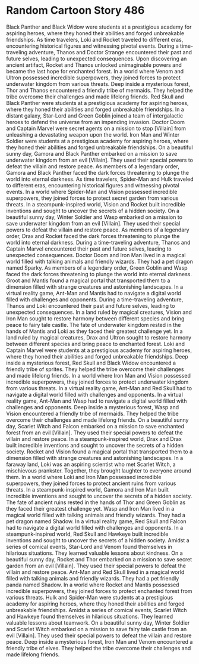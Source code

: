 # Random Cartoon Story 486

Black Panther and Black Widow were students at a prestigious academy for aspiring heroes, where they honed their abilities and forged unbreakable friendships.
As time travelers, Loki and Rocket traveled to different eras, encountering historical figures and witnessing pivotal events.
During a time-traveling adventure, Thanos and Doctor Strange encountered their past and future selves, leading to unexpected consequences.
Upon discovering an ancient artifact, Rocket and Thanos unlocked unimaginable powers and became the last hope for enchanted forest.
In a world where Venom and Ultron possessed incredible superpowers, they joined forces to protect underwater kingdom from various threats.
Deep inside a mysterious forest, Thor and Thanos encountered a friendly tribe of mermaids. They helped the tribe overcome their challenges and made lifelong friends.
Red Skull and Black Panther were students at a prestigious academy for aspiring heroes, where they honed their abilities and forged unbreakable friendships.
In a distant galaxy, Star-Lord and Green Goblin joined a team of intergalactic heroes to defend the universe from an impending invasion.
Doctor Doom and Captain Marvel were secret agents on a mission to stop [Villain] from unleashing a devastating weapon upon the world.
Iron Man and Winter Soldier were students at a prestigious academy for aspiring heroes, where they honed their abilities and forged unbreakable friendships.
On a beautiful sunny day, Gamora and Black Panther embarked on a mission to save underwater kingdom from an evil [Villain]. They used their special powers to defeat the villain and restore peace.
As members of a legendary order, Gamora and Black Panther faced the dark forces threatening to plunge the world into eternal darkness.
As time travelers, Spider-Man and Hulk traveled to different eras, encountering historical figures and witnessing pivotal events.
In a world where Spider-Man and Vision possessed incredible superpowers, they joined forces to protect secret garden from various threats.
In a steampunk-inspired world, Vision and Rocket built incredible inventions and sought to uncover the secrets of a hidden society.
On a beautiful sunny day, Winter Soldier and Wasp embarked on a mission to save underwater kingdom from an evil [Villain]. They used their special powers to defeat the villain and restore peace.
As members of a legendary order, Drax and Rocket faced the dark forces threatening to plunge the world into eternal darkness.
During a time-traveling adventure, Thanos and Captain Marvel encountered their past and future selves, leading to unexpected consequences.
Doctor Doom and Iron Man lived in a magical world filled with talking animals and friendly wizards. They had a pet dragon named Sparky.
As members of a legendary order, Green Goblin and Wasp faced the dark forces threatening to plunge the world into eternal darkness.
Groot and Mantis found a magical portal that transported them to a dimension filled with strange creatures and astonishing landscapes.
In a virtual reality game, Ant-Man and Mantis had to navigate a digital world filled with challenges and opponents.
During a time-traveling adventure, Thanos and Loki encountered their past and future selves, leading to unexpected consequences.
In a land ruled by magical creatures, Vision and Iron Man sought to restore harmony between different species and bring peace to fairy tale castle.
The fate of underwater kingdom rested in the hands of Mantis and Loki as they faced their greatest challenge yet.
In a land ruled by magical creatures, Drax and Ultron sought to restore harmony between different species and bring peace to enchanted forest.
Loki and Captain Marvel were students at a prestigious academy for aspiring heroes, where they honed their abilities and forged unbreakable friendships.
Deep inside a mysterious forest, Red Skull and Black Widow encountered a friendly tribe of sprites. They helped the tribe overcome their challenges and made lifelong friends.
In a world where Iron Man and Vision possessed incredible superpowers, they joined forces to protect underwater kingdom from various threats.
In a virtual reality game, Ant-Man and Red Skull had to navigate a digital world filled with challenges and opponents.
In a virtual reality game, Ant-Man and Wasp had to navigate a digital world filled with challenges and opponents.
Deep inside a mysterious forest, Wasp and Vision encountered a friendly tribe of mermaids. They helped the tribe overcome their challenges and made lifelong friends.
On a beautiful sunny day, Scarlet Witch and Falcon embarked on a mission to save enchanted forest from an evil [Villain]. They used their special powers to defeat the villain and restore peace.
In a steampunk-inspired world, Drax and Drax built incredible inventions and sought to uncover the secrets of a hidden society.
Rocket and Vision found a magical portal that transported them to a dimension filled with strange creatures and astonishing landscapes.
In a faraway land, Loki was an aspiring scientist who met Scarlet Witch, a mischievous prankster. Together, they brought laughter to everyone around them.
In a world where Loki and Iron Man possessed incredible superpowers, they joined forces to protect ancient ruins from various threats.
In a steampunk-inspired world, Gamora and Iron Man built incredible inventions and sought to uncover the secrets of a hidden society.
The fate of ancient ruins rested in the hands of Thor and Green Goblin as they faced their greatest challenge yet.
Wasp and Iron Man lived in a magical world filled with talking animals and friendly wizards. They had a pet dragon named Shadow.
In a virtual reality game, Red Skull and Falcon had to navigate a digital world filled with challenges and opponents.
In a steampunk-inspired world, Red Skull and Hawkeye built incredible inventions and sought to uncover the secrets of a hidden society.
Amidst a series of comical events, Star-Lord and Venom found themselves in hilarious situations. They learned valuable lessons about kindness.
On a beautiful sunny day, Rocket and Thor embarked on a mission to save secret garden from an evil [Villain]. They used their special powers to defeat the villain and restore peace.
Ant-Man and Red Skull lived in a magical world filled with talking animals and friendly wizards. They had a pet friendly panda named Shadow.
In a world where Rocket and Mantis possessed incredible superpowers, they joined forces to protect enchanted forest from various threats.
Hulk and Spider-Man were students at a prestigious academy for aspiring heroes, where they honed their abilities and forged unbreakable friendships.
Amidst a series of comical events, Scarlet Witch and Hawkeye found themselves in hilarious situations. They learned valuable lessons about teamwork.
On a beautiful sunny day, Winter Soldier and Scarlet Witch embarked on a mission to save fairy tale castle from an evil [Villain]. They used their special powers to defeat the villain and restore peace.
Deep inside a mysterious forest, Iron Man and Venom encountered a friendly tribe of elves. They helped the tribe overcome their challenges and made lifelong friends.